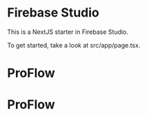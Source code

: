 # Firebase Studio

This is a NextJS starter in Firebase Studio.

To get started, take a look at src/app/page.tsx.
# ProFlow
# ProFlow
